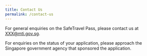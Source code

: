 ```yaml
---
title: Contact Us
permalink: /contact-us
---
```


For general enquiries on the SafeTravel Pass, please contact us at <XXX@mti.gov.sg>.

For enquiries on the status of your application, please approach the Singapore government agency that sponsored the application.
